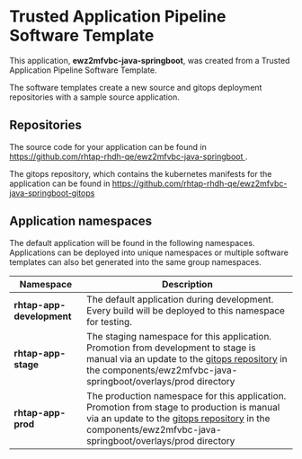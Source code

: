 # Trusted Application Pipeline Software Template

This application, **ewz2mfvbc-java-springboot**, was created from a Trusted Application Pipeline Software Template.

The software templates create a new source and gitops deployment repositories with a sample source application. 

## Repositories

The source code for your application can be found in [https://github.com/rhtap-rhdh-qe/ewz2mfvbc-java-springboot ](https://github.com/rhtap-rhdh-qe/ewz2mfvbc-java-springboot ).
 
The gitops repository, which contains the kubernetes manifests for the application can be found in 
[https://github.com/rhtap-rhdh-qe/ewz2mfvbc-java-springboot-gitops ](https://github.com/rhtap-rhdh-qe/ewz2mfvbc-java-springboot-gitops ) 

## Application namespaces 

The default application will be found in the following namespaces. Applications can be deployed into unique namespaces or multiple software templates can also bet generated into the same group namespaces.  

|  Namespace   |  Description   |  
| -------- | -------- |   
| **rhtap-app-development** | The default application during development. Every build will be deployed to this namespace for testing. | 
| **rhtap-app-stage** | The staging namespace for this application. Promotion from development to stage is manual via an update to the [gitops repository](https://github.com/rhtap-rhdh-qe/ewz2mfvbc-java-springboot-gitops ) in the components/ewz2mfvbc-java-springboot/overlays/prod directory |  
| **rhtap-app-prod** | The production namespace for this application. Promotion from stage to production is manual via an update to the [gitops repository](https://github.com/rhtap-rhdh-qe/ewz2mfvbc-java-springboot-gitops ) in the components/ewz2mfvbc-java-springboot/overlays/prod directory | 